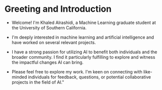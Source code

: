 # Greeting and Introduction
- Welcome! I'm Khaled Alrashidi, a Machine Learning graduate student at the University of Southern California.

- I'm deeply interested in machine learning and artificial intelligence and have worked on several relevant projects. 
- I have a strong passion for utilizing AI to benefit both individuals and the broader community. I find it particularly fulfilling to explore and witness the impactful changes AI can bring.
- Please feel free to explore my work. I'm keen on connecting with like-minded individuals for feedback, questions, or potential collaborative projects in the field of AI."
<!---
KhaledAlrashi1/KhaledAlrashi1 is a ✨ special ✨ repository because its `README.md` (this file) appears on your GitHub profile.
You can click the Preview link to take a look at your changes.
--->

